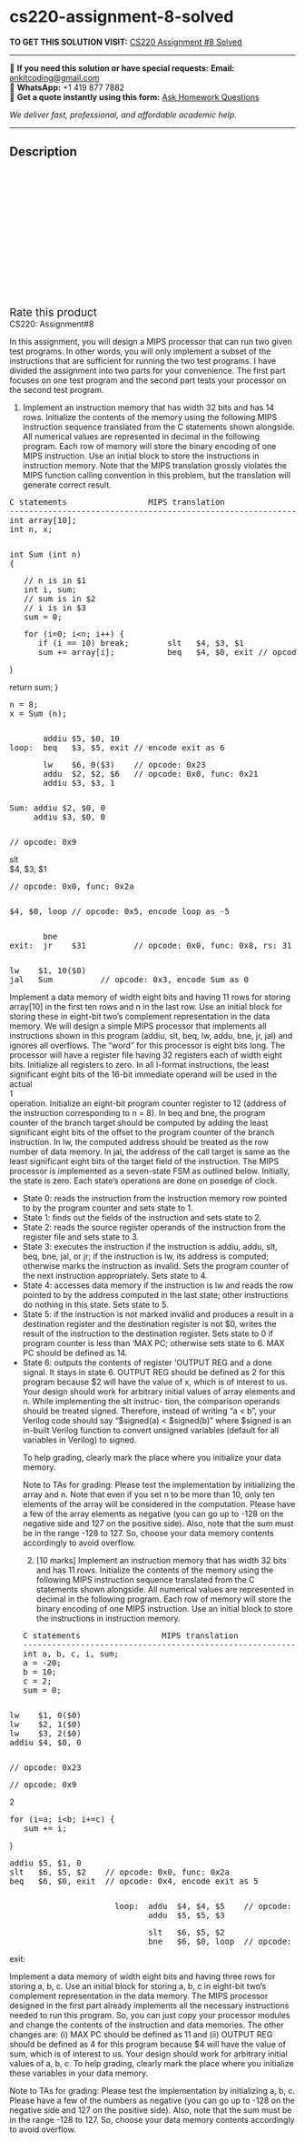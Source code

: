 # cs220-assignment-8-solved
**TO GET THIS SOLUTION VISIT:** [CS220 Assignment #8 Solved](https://www.ankitcodinghub.com/product/cs220-assignment-8-solved/)


---

📩 **If you need this solution or have special requests:** **Email:** ankitcoding@gmail.com  
📱 **WhatsApp:** +1 419 877 7882  
📄 **Get a quote instantly using this form:** [Ask Homework Questions](https://www.ankitcodinghub.com/services/ask-homework-questions/)

*We deliver fast, professional, and affordable academic help.*

---

<h2>Description</h2>



<div class="kk-star-ratings kksr-auto kksr-align-center kksr-valign-top" data-payload="{&quot;align&quot;:&quot;center&quot;,&quot;id&quot;:&quot;98079&quot;,&quot;slug&quot;:&quot;default&quot;,&quot;valign&quot;:&quot;top&quot;,&quot;ignore&quot;:&quot;&quot;,&quot;reference&quot;:&quot;auto&quot;,&quot;class&quot;:&quot;&quot;,&quot;count&quot;:&quot;0&quot;,&quot;legendonly&quot;:&quot;&quot;,&quot;readonly&quot;:&quot;&quot;,&quot;score&quot;:&quot;0&quot;,&quot;starsonly&quot;:&quot;&quot;,&quot;best&quot;:&quot;5&quot;,&quot;gap&quot;:&quot;4&quot;,&quot;greet&quot;:&quot;Rate this product&quot;,&quot;legend&quot;:&quot;0\/5 - (0 votes)&quot;,&quot;size&quot;:&quot;24&quot;,&quot;title&quot;:&quot;CS220 Assignment #8 Solved&quot;,&quot;width&quot;:&quot;0&quot;,&quot;_legend&quot;:&quot;{score}\/{best} - ({count} {votes})&quot;,&quot;font_factor&quot;:&quot;1.25&quot;}">

<div class="kksr-stars">

<div class="kksr-stars-inactive">
            <div class="kksr-star" data-star="1" style="padding-right: 4px">


<div class="kksr-icon" style="width: 24px; height: 24px;"></div>
        </div>
            <div class="kksr-star" data-star="2" style="padding-right: 4px">


<div class="kksr-icon" style="width: 24px; height: 24px;"></div>
        </div>
            <div class="kksr-star" data-star="3" style="padding-right: 4px">


<div class="kksr-icon" style="width: 24px; height: 24px;"></div>
        </div>
            <div class="kksr-star" data-star="4" style="padding-right: 4px">


<div class="kksr-icon" style="width: 24px; height: 24px;"></div>
        </div>
            <div class="kksr-star" data-star="5" style="padding-right: 4px">


<div class="kksr-icon" style="width: 24px; height: 24px;"></div>
        </div>
    </div>

<div class="kksr-stars-active" style="width: 0px;">
            <div class="kksr-star" style="padding-right: 4px">


<div class="kksr-icon" style="width: 24px; height: 24px;"></div>
        </div>
            <div class="kksr-star" style="padding-right: 4px">


<div class="kksr-icon" style="width: 24px; height: 24px;"></div>
        </div>
            <div class="kksr-star" style="padding-right: 4px">


<div class="kksr-icon" style="width: 24px; height: 24px;"></div>
        </div>
            <div class="kksr-star" style="padding-right: 4px">


<div class="kksr-icon" style="width: 24px; height: 24px;"></div>
        </div>
            <div class="kksr-star" style="padding-right: 4px">


<div class="kksr-icon" style="width: 24px; height: 24px;"></div>
        </div>
    </div>
</div>


<div class="kksr-legend" style="font-size: 19.2px;">
            <span class="kksr-muted">Rate this product</span>
    </div>
    </div>
<div class="page" title="Page 1">
<div class="layoutArea">
<div class="column">
CS220: Assignment#8

In this assignment, you will design a MIPS processor that can run two given test programs. In other words, you will only implement a subset of the instructions that are sufficient for running the two test programs. I have divided the assignment into two parts for your convenience. The first part focuses on one test program and the second part tests your processor on the second test program.

1. Implement an instruction memory that has width 32 bits and has 14 rows. Initialize the contents of the memory using the following MIPS instruction sequence translated from the C statements shown alongside. All numerical values are represented in decimal in the following program. Each row of memory will store the binary encoding of one MIPS instruction. Use an initial block to store the instructions in instruction memory. Note that the MIPS translation grossly violates the MIPS function calling convention in this problem, but the translation will generate correct result.

<pre>C statements                 MIPS translation
----------------------------------------------------------------------------------
int array[10];
int n, x;
</pre>
</div>
</div>
<div class="layoutArea">
<div class="column">
<pre>int Sum (int n)
{
</pre>
<pre>   // n is in $1
   int i, sum;
   // sum is in $2
   // i is in $3
   sum = 0;
</pre>
<pre>   for (i=0; i&lt;n; i++) {
      if (i == 10) break;        slt   $4, $3, $1
      sum += array[i];           beq   $4, $0, exit // opcode: 0x4, encode exit as 8
</pre>
</div>
</div>
<div class="layoutArea">
<div class="column">
}

return sum; }

<pre>n = 8;
x = Sum (n);
</pre>
</div>
<div class="column">
<pre>       addiu $5, $0, 10
loop:  beq   $3, $5, exit // encode exit as 6
</pre>
<pre>       lw    $6, 0($3)    // opcode: 0x23
       addu  $2, $2, $6   // opcode: 0x0, func: 0x21
       addiu $3, $3, 1
</pre>
</div>
</div>
<div class="layoutArea">
<div class="column">
<pre>Sum: addiu $2, $0, 0
     addiu $3, $0, 0
</pre>
</div>
<div class="column">
<pre>// opcode: 0x9
</pre>
</div>
</div>
<div class="layoutArea">
<div class="column">
slt

</div>
<div class="column">
$4, $3, $1

</div>
</div>
<div class="layoutArea">
<div class="column">
<pre>// opcode: 0x0, func: 0x2a
</pre>
</div>
</div>
<div class="layoutArea">
<div class="column">
<pre>$4, $0, loop // opcode: 0x5, encode loop as -5
</pre>
</div>
</div>
<div class="layoutArea">
<div class="column">
<pre>       bne
exit:  jr    $31          // opcode: 0x0, func: 0x8, rs: 31
</pre>
</div>
</div>
<div class="layoutArea">
<div class="column">
<pre>lw    $1, 10($0)
jal   Sum          // opcode: 0x3, encode Sum as 0
</pre>
</div>
</div>
<div class="layoutArea">
<div class="column">
Implement a data memory of width eight bits and having 11 rows for storing array[10] in the first ten rows and n in the last row. Use an initial block for storing these in eight-bit two’s complement representation in the data memory. We will design a simple MIPS processor that implements all instructions shown in this program (addiu, slt, beq, lw, addu, bne, jr, jal) and ignores all overflows. The “word” for this processor is eight bits long. The processor will have a register file having 32 registers each of width eight bits. Initialize all registers to zero. In all I-format instructions, the least significant eight bits of the 16-bit immediate operand will be used in the actual

</div>
</div>
<div class="layoutArea">
<div class="column">
1

</div>
</div>
</div>
<div class="page" title="Page 2">
<div class="layoutArea">
<div class="column">
operation. Initialize an eight-bit program counter register to 12 (address of the instruction corresponding to n = 8). In beq and bne, the program counter of the branch target should be computed by adding the least significant eight bits of the offset to the program counter of the branch instruction. In lw, the computed address should be treated as the row number of data memory. In jal, the address of the call target is same as the least significant eight bits of the target field of the instruction. The MIPS processor is implemented as a seven-state FSM as outlined below. Initially, the state is zero. Each state’s operations are done on posedge of clock.

<ul>
<li>State 0: reads the instruction from the instruction memory row pointed to by the program counter and sets state to 1.</li>
<li>State 1: finds out the fields of the instruction and sets state to 2.</li>
<li>State 2: reads the source register operands of the instruction from the register file and sets state to 3.</li>
<li>State 3: executes the instruction if the instruction is addiu, addu, slt, beq, bne, jal, or jr; if the instruction is lw, its address is computed; otherwise marks the instruction as invalid. Sets the program counter of the next instruction appropriately. Sets state to 4.</li>
<li>State 4: accesses data memory if the instruction is lw and reads the row pointed to by the address computed in the last state; other instructions do nothing in this state. Sets state to 5.</li>
<li>State 5: if the instruction is not marked invalid and produces a result in a destination register and the destination register is not $0, writes the result of the instruction to the destination register. Sets state to 0 if program counter is less than ‘MAX PC; otherwise sets state to 6. MAX PC should be defined as 14.</li>
<li>State 6: outputs the contents of register ‘OUTPUT REG and a done signal. It stays in state 6. OUTPUT REG should be defined as 2 for this program because $2 will have the value of x, which is of interest to us.
Your design should work for arbitrary initial values of array elements and n. While implementing the slt instruc- tion, the comparison operands should be treated signed. Therefore, instead of writing “a &lt; b”, your Verilog code should say “$signed(a) &lt; $signed(b)” where $signed is an in-built Verilog function to convert unsigned variables (default for all variables in Verilog) to signed.

To help grading, clearly mark the place where you initialize your data memory.

Note to TAs for grading: Please test the implementation by initializing the array and n. Note that even if you set n to be more than 10, only ten elements of the array will be considered in the computation. Please have a few of the array elements as negative (you can go up to -128 on the negative side and 127 on the positive side). Also, note that the sum must be in the range -128 to 127. So, choose your data memory contents accordingly to avoid overflow.

2. [10 marks] Implement an instruction memory that has width 32 bits and has 11 rows. Initialize the contents of the memory using the following MIPS instruction sequence translated from the C statements shown alongside. All numerical values are represented in decimal in the following program. Each row of memory will store the binary encoding of one MIPS instruction. Use an initial block to store the instructions in instruction memory.

<pre>C statements                 MIPS translation
----------------------------------------------------------------------------------
int a, b, c, i, sum;
a = -20;
b = 10;
c = 2;
sum = 0;
</pre>
</li>
</ul>
</div>
</div>
<div class="layoutArea">
<div class="column">
<pre>lw    $1, 0($0)
lw    $2, 1($0)
lw    $3, 2($0)
addiu $4, $0, 0
</pre>
</div>
<div class="column">
<pre>// opcode: 0x23
</pre>
<pre>// opcode: 0x9
</pre>
</div>
</div>
<div class="layoutArea">
<div class="column">
2

</div>
</div>
</div>
<div class="page" title="Page 3">
<div class="layoutArea">
<div class="column">
<pre>for (i=a; i&lt;b; i+=c) {
   sum += i;
</pre>
}

</div>
<div class="column">
<pre>addiu $5, $1, 0
slt   $6, $5, $2    // opcode: 0x0, func: 0x2a
beq   $6, $0, exit  // opcode: 0x4, encode exit as 5
</pre>
</div>
</div>
<div class="layoutArea">
<div class="column">
<pre>                      loop:  addu  $4, $4, $5    // opcode: 0x0, func: 0x21
                             addu  $5, $5, $3
</pre>
<pre>                             slt   $6, $5, $2
                             bne   $6, $0, loop  // opcode: 0x5, encode loop as -3
</pre>
exit:

Implement a data memory of width eight bits and having three rows for storing a, b, c. Use an initial block for storing a, b, c in eight-bit two’s complement representation in the data memory. The MIPS processor designed in the first part already implements all the necessary instructions needed to run this program. So, you can just copy your processor modules and change the contents of the instruction and data memories. The other changes are: (i) MAX PC should be defined as 11 and (ii) OUTPUT REG should be defined as 4 for this program because $4 will have the value of sum, which is of interest to us. Your design should work for arbitrary initial values of a, b, c. To help grading, clearly mark the place where you initialize these variables in your data memory.

Note to TAs for grading: Please test the implementation by initializing a, b, c. Please have a few of the numbers as negative (you can go up to -128 on the negative side and 127 on the positive side). Also, note that the sum must be in the range -128 to 127. So, choose your data memory contents accordingly to avoid overflow.

</div>
</div>
</div>
